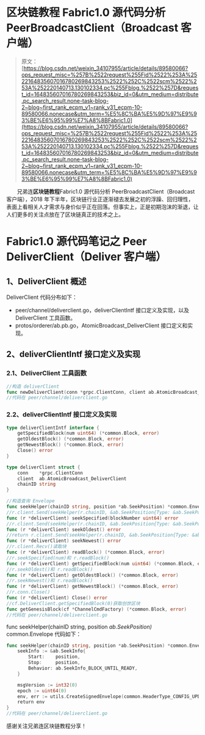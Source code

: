 # 区块链教程 Fabric1.0 源代码分析 PeerBroadcastClient（Broadcast 客户端）

> 原文：[https://blog.csdn.net/weixin_34107955/article/details/89580066?ops_request_misc=%257B%2522request%255Fid%2522%253A%2522164835607016780269843253%2522%252C%2522scm%2522%253A%252220140713.130102334.pc%255Fblog.%2522%257D&request_id=164835607016780269843253&biz_id=0&utm_medium=distribute.pc_search_result.none-task-blog-2~blog~first_rank_ecpm_v1~rank_v31_ecpm-10-89580066.nonecase&utm_term=%E5%8C%BA%E5%9D%97%E9%93%BE%E6%95%99%E7%A8%8BFabric1.0](https://blog.csdn.net/weixin_34107955/article/details/89580066?ops_request_misc=%257B%2522request%255Fid%2522%253A%2522164835607016780269843253%2522%252C%2522scm%2522%253A%252220140713.130102334.pc%255Fblog.%2522%257D&request_id=164835607016780269843253&biz_id=0&utm_medium=distribute.pc_search_result.none-task-blog-2~blog~first_rank_ecpm_v1~rank_v31_ecpm-10-89580066.nonecase&utm_term=%E5%8C%BA%E5%9D%97%E9%93%BE%E6%95%99%E7%A8%8BFabric1.0)

　　兄弟连**区块链教程**Fabric1.0 源代码分析 PeerBroadcastClient（Broadcast 客户端），2018 年下半年，区块链行业正逐渐褪去发展之初的浮躁、回归理性，表面上看相关人才需求与身价似乎正在回落。但事实上，正是初期泡沫的渐退，让人们更多的关注点放在了区块链真正的技术之上。

# Fabric1.0 源代码笔记之 Peer DeliverClient（Deliver 客户端）

## 1、DeliverClient 概述

DeliverClient 代码分布如下：

*   peer/channel/deliverclient.go，deliverClientIntf 接口定义及实现，以及 DeliverClient 工具函数。
*   protos/orderer/ab.pb.go，AtomicBroadcast_DeliverClient 接口定义和实现。

## 2、deliverClientIntf 接口定义及实现

### 2.1、DeliverClient 工具函数

```go
//构造 deliverClient
func newDeliverClient(conn *grpc.ClientConn, client ab.AtomicBroadcast_DeliverClient, chainID string) *deliverClient
//代码在 peer/channel/deliverclient.go
```

### 2.2、deliverClientIntf 接口定义及实现

```go
type deliverClientIntf interface {
    getSpecifiedBlock(num uint64) (*common.Block, error)
    getOldestBlock() (*common.Block, error)
    getNewestBlock() (*common.Block, error)
    Close() error
}

type deliverClient struct {
    conn    *grpc.ClientConn
    client  ab.AtomicBroadcast_DeliverClient
    chainID string
}

//构造查询 Envelope
func seekHelper(chainID string, position *ab.SeekPosition) *common.Envelope
//r.client.Send(seekHelper(r.chainID, &ab.SeekPosition{Type: &ab.SeekPosition_Specified{Specified: &ab.SeekSpecified{Number: blockNumber}}}))
func (r *deliverClient) seekSpecified(blockNumber uint64) error
//r.client.Send(seekHelper(r.chainID, &ab.SeekPosition{Type: &ab.SeekPosition_Oldest{Oldest: &ab.SeekOldest{}}}))
func (r *deliverClient) seekOldest() error
//return r.client.Send(seekHelper(r.chainID, &ab.SeekPosition{Type: &ab.SeekPosition_Newest{Newest: &ab.SeekNewest{}}}))
func (r *deliverClient) seekNewest() error
//r.client.Recv()读取块
func (r *deliverClient) readBlock() (*common.Block, error)
//r.seekSpecified(num)和 r.readBlock()
func (r *deliverClient) getSpecifiedBlock(num uint64) (*common.Block, error)
//r.seekOldest()和 r.readBlock()
func (r *deliverClient) getOldestBlock() (*common.Block, error)
//r.seekNewest()和 r.readBlock()
func (r *deliverClient) getNewestBlock() (*common.Block, error)
//r.conn.Close()
func (r *deliverClient) Close() error
//cf.DeliverClient.getSpecifiedBlock(0)获取创世区块
func getGenesisBlock(cf *ChannelCmdFactory) (*common.Block, error)
//代码在 peer/channel/deliverclient.go
```

func seekHelper(chainID string, position *ab.SeekPosition)* common.Envelope 代码如下：

```go
func seekHelper(chainID string, position *ab.SeekPosition) *common.Envelope {
    seekInfo := &ab.SeekInfo{
        Start:    position,
        Stop:     position,
        Behavior: ab.SeekInfo_BLOCK_UNTIL_READY,
    }

    msgVersion := int32(0)
    epoch := uint64(0)
    env, err := utils.CreateSignedEnvelope(common.HeaderType_CONFIG_UPDATE, chainID, localmsp.NewSigner(), seekInfo, msgVersion, epoch)
    return env
}
//代码在 peer/channel/deliverclient.go
```

感谢关注兄弟连区块链教程分享！